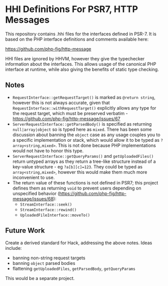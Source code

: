 HHI Definitions For PSR7, HTTP Messages
=======================================

This repository contains .hhi files for the interfaces defined in PSR-7.
It is based on the PHP interface definitions and comments available here:

https://github.com/php-fig/http-message

HHI files are ignored by HHVM, however they give the typechecker information
about the interfaces. This allows usage of the canonical PHP interface at
runtime, while also giving the benefits of static type checking.

Notes
-----

- `RequestInterface::getRequestTarget()` is marked as `@return string`, however
  this is not always accurate, given that
  `RequestInterface::withRequestTarget()` explicitly allows any type for the
  request target, which must be preserved verbatim - https://github.com/php-fig/http-message/issues/67
- `ServerRequestInterface::getParsedBody()` is specified as returning
  `null|array|object` so is typed here as `mixed`. There has been some
  discussion about banning the `object` case as any usage couples you to a
  specific implementation or stack, which would allow it to be typed as
  `?array<string,mixed>`. This is not done because PHP implementations would
  not have to honor this type.
- `ServerRequestInterface::getQueryParams()` and `getUploadedFiles()` return
  untyped arrays as they return a tree-like structure instead of a
  key-value structure - eg `?a[b][c]=123`. They could be typed as
  `array<string,mixed>`, however this would make them much more
  inconvenient to use.
- The return value of these functions is not defined in PSR7; this project
  defines them as returning `void` to prevent users depending on unspecified
  behavior (https://github.com/php-fig/http-message/issues/68):
   - `StreamInterface::seek()`
   - `StreamInterface::rewind()`
   - `UploadedFileInterface::moveTo()`

Future Work
-----------

Create a derived standard for Hack, addressing the above notes. Ideas
include:

 - banning non-string request targets
 - banning `object` parsed bodies
 - flattening `getUploadedFiles`, `getParsedBody`, `getQueryParams`

This would be a separate project.
